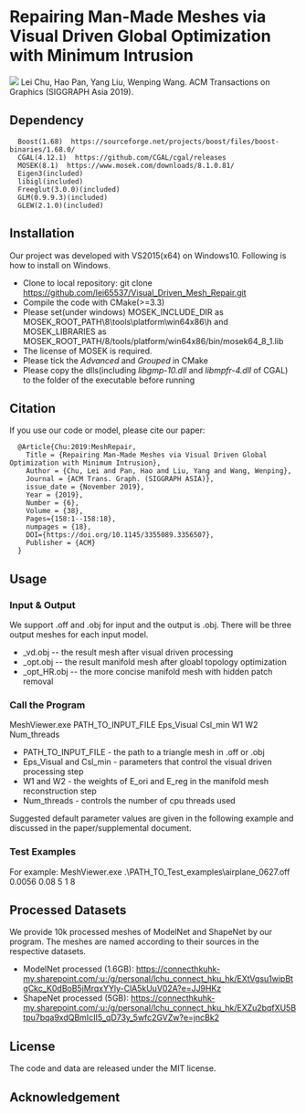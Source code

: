 # Repairing Man-Made Meshes via Visual Driven Global Optimization with Minimum Intrusion
![](docs/teaser.png)
Lei Chu, Hao Pan, Yang Liu, Wenping Wang. ACM Transactions on Graphics (SIGGRAPH Asia 2019).
## Dependency
      Boost(1.68)  https://sourceforge.net/projects/boost/files/boost-binaries/1.68.0/
      CGAL(4.12.1)  https://github.com/CGAL/cgal/releases
      MOSEK(8.1)  https://www.mosek.com/downloads/8.1.0.81/
      Eigen3(included)
      libigl(included)
      Freeglut(3.0.0)(included)
      GLM(0.9.9.3)(included)
      GLEW(2.1.0)(included)
      
   
## Installation
Our project was developed with VS2015(x64) on Windows10. Following is how to install on Windows.
* Clone to local repository: git clone https://github.com/lei65537/Visual_Driven_Mesh_Repair.git
* Compile the code with CMake(>=3.3)
* Please set(under windows) MOSEK_INCLUDE_DIR as MOSEK_ROOT_PATH\8\tools\platform\win64x86\h and MOSEK_LIBRARIES as MOSEK_ROOT_PATH/8/tools/platform/win64x86/bin/mosek64_8_1.lib
* The license of MOSEK is required.
* Please tick the _Advanced_ and _Grouped_ in CMake
* Please copy the dlls(including _libgmp-10.dll_ and _libmpfr-4.dll_ of CGAL) to the folder of the executable before running

## Citation
If you use our code or model, please cite our paper:

      @Article{Chu:2019:MeshRepair, 
        Title = {Repairing Man-Made Meshes via Visual Driven Global Optimization with Minimum Intrusion}, 
        Author = {Chu, Lei and Pan, Hao and Liu, Yang and Wang, Wenping}, 
        Journal = {ACM Trans. Graph. (SIGGRAPH ASIA)}, 
        issue_date = {November 2019},
        Year = {2019}, 
        Number = {6}, 
        Volume = {38},
        Pages={158:1--158:18},
        numpages = {18},
        DOI={https://doi.org/10.1145/3355089.3356507},
        Publisher = {ACM} 
      }

## Usage
### Input & Output
We support .off and .obj for input and the output is .obj. There will be three output meshes for each input model.
* _vd.obj -- the result mesh after visual driven processing
* _opt.obj -- the result manifold mesh after gloabl topology optimization
* _opt_HR.obj -- the more concise manifold mesh with hidden patch removal

### Call the Program
MeshViewer.exe PATH_TO_INPUT_FILE Eps_Visual Csl_min W1 W2 Num_threads

* PATH_TO_INPUT_FILE - the path to a triangle mesh in .off or .obj
* Eps_Visual and Csl_min - parameters that control the visual driven processing step
* W1 and W2 - the weights of E_ori and E_reg in the manifold mesh reconstruction step
* Num_threads - controls the number of cpu threads used

Suggested default parameter values are given in the following example and discussed in the paper/supplemental document.

### Test Examples

For example: MeshViewer.exe .\\PATH_TO_Test_examples\\airplane_0627.off 0.0056 0.08 5 1 8

## Processed Datasets

We provide 10k processed meshes of ModelNet and ShapeNet by our program. The meshes are named according to their sources in the respective datasets.
* ModelNet processed (1.6GB): https://connecthkuhk-my.sharepoint.com/:u:/g/personal/lchu_connect_hku_hk/EXtVgsu1wipBtgCkc_K0dBoB5jMrqxYYly-ClA5kUuV02A?e=JJ9HKz
* ShapeNet processed (5GB): https://connecthkuhk-my.sharepoint.com/:u:/g/personal/lchu_connect_hku_hk/EXZu2bqfXU5Btpu7bqa9xdQBmIcII5_qD73y_5wfc2GVZw?e=jncBk2

## License
The code and data are released under the MIT license.
## Acknowledgement
